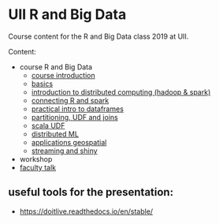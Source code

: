 # UII R and Big Data

Course content for the R and Big Data class 2019 at UII.

Content:

- course R and Big Data
	- [course introduction](https://docs.google.com/presentation/d/1Janow5MBlnGeDYByCfscHlnpRBeZad_F7ZpRWOiCjRM/edit?usp=sharing)
	- [basics](https://docs.google.com/presentation/d/1OVm1juqVPJbD7y_Ge3jyowmomvgMASbO1wT-caJrMrA/edit?usp=sharing)
	- [introduction to distributed computing (hadoop & spark)](https://docs.google.com/presentation/d/1jDdSITm5Rlf3Dnb1FpFlY84MG9i0hWJNRwrrlAlBBT0/edit?usp=sharing)
	- [connecting R and spark](course-content/0_connectingRandSpark.Rmd)
	- [practical intro to dataframes](course-content/1_dataframes_intro.Rmd)
	- [partitioning, UDF and joins](course-content/2_dataframes_partition_join_udf.Rmd)
	- [scala UDF](course-content/3_scala_udf.Rmd)
	- [distributed ML](course-content/4_machine_learning.Rmd)
	- [applications geospatial](course-content/5_applications_geospatial.Rmd)
	- [streaming and shiny](course-content/6_streaming_shiny.Rmd)
- workshop
- [faculty talk](https://docs.google.com/presentation/d/1RBh-fe3DnwvgAzZ4xiovzKrrn811abraUIlJlX3TFms/edit?usp=sharing)

## useful tools for the presentation:
- https://doitlive.readthedocs.io/en/stable/
